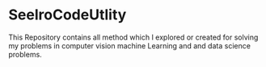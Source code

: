 # SeelroCodeUtlity
This Repository contains all method which  I explored  or created for solving my problems in computer vision machine Learning and and data science problems.  
